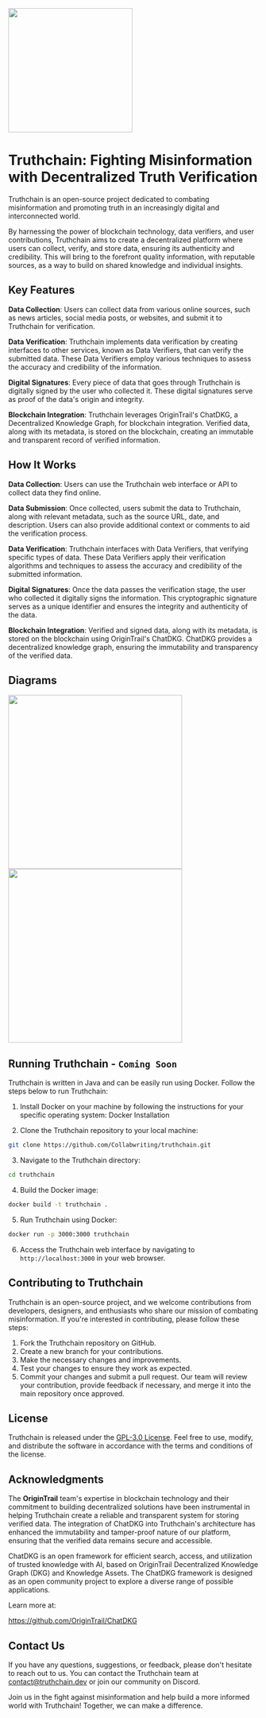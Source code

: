<img width="250px" src="https://github.com/Collabwriting/Truthchain/assets/9627557/a70ccb1e-4fc1-4c12-a285-29d26585c4bd"/>

# Truthchain: Fighting Misinformation with Decentralized Truth Verification

Truthchain is an open-source project dedicated to combating misinformation and promoting truth in an increasingly digital and interconnected world.

By harnessing the power of blockchain technology, data verifiers, and user contributions, Truthchain aims to create a decentralized platform where users can collect, verify, and store data, ensuring its authenticity and credibility. This will bring to the forefront quality information, with reputable sources, as a way to build on shared knowledge and individual insights.

## Key Features
**Data Collection**: Users can collect data from various online sources, such as news articles, social media posts, or websites, and submit it to Truthchain for verification.

**Data Verification**: Truthchain implements data verification by creating interfaces to other services, known as Data Verifiers, that can verify the submitted data. These Data Verifiers employ various techniques to assess the accuracy and credibility of the information.

**Digital Signatures**: Every piece of data that goes through Truthchain is digitally signed by the user who collected it. These digital signatures serve as proof of the data's origin and integrity.

**Blockchain Integration**: Truthchain leverages OriginTrail's ChatDKG, a Decentralized Knowledge Graph, for blockchain integration. Verified data, along with its metadata, is stored on the blockchain, creating an immutable and transparent record of verified information.

## How It Works
**Data Collection**: Users can use the Truthchain web interface or API to collect data they find online.

**Data Submission**: Once collected, users submit the data to Truthchain, along with relevant metadata, such as the source URL, date, and description. Users can also provide additional context or comments to aid the verification process.

**Data Verification**: Truthchain interfaces with Data Verifiers, that verifying specific types of data. These Data Verifiers apply their verification algorithms and techniques to assess the accuracy and credibility of the submitted information.

**Digital Signatures**: Once the data passes the verification stage, the user who collected it digitally signs the information. This cryptographic signature serves as a unique identifier and ensures the integrity and authenticity of the data.

**Blockchain Integration**: Verified and signed data, along with its metadata, is stored on the blockchain using OriginTrail's ChatDKG. ChatDKG provides a decentralized knowledge graph, ensuring the immutability and transparency of the verified data.

## Diagrams
<img height="350px" src="https://github.com/Collabwriting/Truthchain/assets/9627557/db063a25-e578-48dd-b808-afe4fa2441ea"/>
<img height="350px" src="https://github.com/Collabwriting/Truthchain/assets/9627557/e07a50e8-cd50-43bb-ba4c-1ef9fec0300d"/>


## Running Truthchain - `Coming Soon`
Truthchain is written in Java and can be easily run using Docker. Follow the steps below to run Truthchain:

1. Install Docker on your machine by following the instructions for your specific operating system: Docker Installation

2. Clone the Truthchain repository to your local machine:
``` bash
git clone https://github.com/Collabwriting/truthchain.git
```

3. Navigate to the Truthchain directory:
``` bash
cd truthchain
```

4. Build the Docker image:
``` bash
docker build -t truthchain .
```

5. Run Truthchain using Docker:
``` bash
docker run -p 3000:3000 truthchain
```

6. Access the Truthchain web interface by navigating to `http://localhost:3000` in your web browser.

## Contributing to Truthchain
Truthchain is an open-source project, and we welcome contributions from developers, designers, and enthusiasts who share our mission of combating misinformation. If you're interested in contributing, please follow these steps:
1. Fork the Truthchain repository on GitHub.
2. Create a new branch for your contributions.
3. Make the necessary changes and improvements.
4. Test your changes to ensure they work as expected.
5. Commit your changes and submit a pull request.
Our team will review your contribution, provide feedback if necessary, and merge it into the main repository once approved.

## License
Truthchain is released under the [GPL-3.0 License](https://github.com/Collabwriting/Truthchain/blob/main/LICENSE). Feel free to use, modify, and distribute the software in accordance with the terms and conditions of the license.

## Acknowledgments
The **OriginTrail** team's expertise in blockchain technology and their commitment to building decentralized solutions have been instrumental in helping Truthchain create a reliable and transparent system for storing verified data. The integration of ChatDKG into Truthchain's architecture has enhanced the immutability and tamper-proof nature of our platform, ensuring that the verified data remains secure and accessible.

ChatDKG is an open framework for efficient search, access, and utilization of trusted knowledge with AI, based on OriginTrail Decentralized Knowledge Graph (DKG) and Knowledge Assets. The ChatDKG framework is designed as an open community project to explore a diverse range of possible applications.

Learn more at:

https://github.com/OriginTrail/ChatDKG

## Contact Us
If you have any questions, suggestions, or feedback, please don't hesitate to reach out to us. You can contact the Truthchain team at contact@truthchain.dev or join our community on Discord.

Join us in the fight against misinformation and help build a more informed world with Truthchain! Together, we can make a difference.
